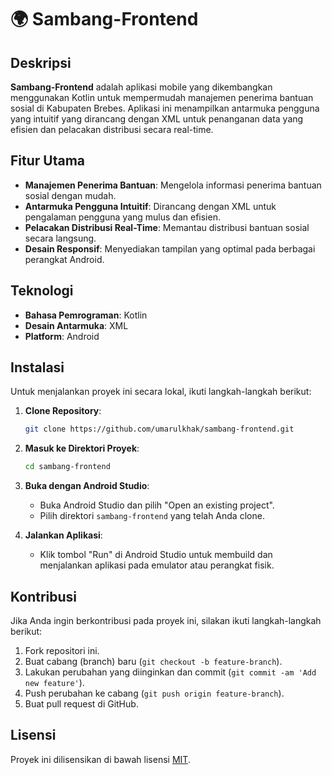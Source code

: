 # 🌍 Sambang-Frontend

## Deskripsi

**Sambang-Frontend** adalah aplikasi mobile yang dikembangkan menggunakan Kotlin untuk mempermudah manajemen penerima bantuan sosial di Kabupaten Brebes. Aplikasi ini menampilkan antarmuka pengguna yang intuitif yang dirancang dengan XML untuk penanganan data yang efisien dan pelacakan distribusi secara real-time.

## Fitur Utama

- **Manajemen Penerima Bantuan**: Mengelola informasi penerima bantuan sosial dengan mudah.
- **Antarmuka Pengguna Intuitif**: Dirancang dengan XML untuk pengalaman pengguna yang mulus dan efisien.
- **Pelacakan Distribusi Real-Time**: Memantau distribusi bantuan sosial secara langsung.
- **Desain Responsif**: Menyediakan tampilan yang optimal pada berbagai perangkat Android.

## Teknologi

- **Bahasa Pemrograman**: Kotlin
- **Desain Antarmuka**: XML
- **Platform**: Android

## Instalasi

Untuk menjalankan proyek ini secara lokal, ikuti langkah-langkah berikut:

1. **Clone Repository**:
    ```bash
    git clone https://github.com/umarulkhak/sambang-frontend.git
    ```

2. **Masuk ke Direktori Proyek**:
    ```bash
    cd sambang-frontend
    ```

3. **Buka dengan Android Studio**:
    - Buka Android Studio dan pilih "Open an existing project".
    - Pilih direktori `sambang-frontend` yang telah Anda clone.

4. **Jalankan Aplikasi**:
    - Klik tombol "Run" di Android Studio untuk membuild dan menjalankan aplikasi pada emulator atau perangkat fisik.

## Kontribusi

Jika Anda ingin berkontribusi pada proyek ini, silakan ikuti langkah-langkah berikut:

1. Fork repositori ini.
2. Buat cabang (branch) baru (`git checkout -b feature-branch`).
3. Lakukan perubahan yang diinginkan dan commit (`git commit -am 'Add new feature'`).
4. Push perubahan ke cabang (`git push origin feature-branch`).
5. Buat pull request di GitHub.

## Lisensi

Proyek ini dilisensikan di bawah lisensi [MIT](LICENSE).
